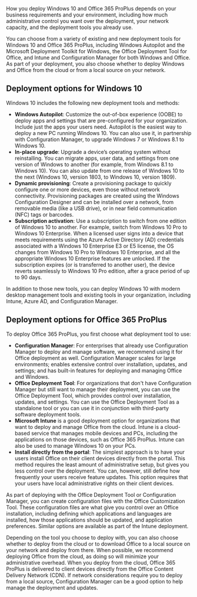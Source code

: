 How you deploy Windows 10 and Office 365 ProPlus depends on your business requirements and your environment, including how much administrative control you want over the deployment, your network capacity, and the deployment tools you already use. 

You can choose from a variety of existing and new deployment tools for Windows 10 and Office 365 ProPlus, including Windows Autopilot and the Microsoft Deployment Toolkit for Windows, the Office Deployment Tool for Office, and Intune and Configuration Manager for both Windows and Office. As part of your deployment, you also choose whether to deploy Windows and Office from the cloud or from a local source on your network. 

## Deployment options for Windows 10 

Windows 10 includes the following new deployment tools and methods:

- **Windows Autopilot**: Customize the out-of-box experience (OOBE) to deploy apps and settings that are pre-configured for your organization. Include just the apps your users need. Autopilot is the easiest way to deploy a new PC running Windows 10. You can also use it, in partnership with Configuration Manager, to upgrade Windows 7 or Windows 8.1 to Windows 10. 
- **In-place upgrade**: Upgrade a device’s operating system without reinstalling. You can migrate apps, user data, and settings from one version of Windows to another (for example, from Windows 8.1 to Windows 10). You can also update from one release of Windows 10 to the next (Windows 10, version 1803, to Windows 10, version 1809).
- **Dynamic provisioning**: Create a provisioning package to quickly configure one or more devices, even those without network connectivity. Provisioning packages are created using the Windows Configuration Designer and can be installed over a network, from removable media (like a USB drive), or in near field communication (NFC) tags or barcodes. 
- **Subscription activation**: Use a subscription to switch from one edition of Windows 10 to another. For example, switch from Windows 10 Pro to Windows 10 Enterprise. When a licensed user signs into a device that meets requirements using the Azure Active Directory (AD) credentials associated with a Windows 10 Enterprise E3 or E5 license, the OS changes from Windows 10 Pro to Windows 10 Enterprise, and all the appropriate Windows 10 Enterprise features are unlocked. If the subscription expires (or is transferred to another user), the device reverts seamlessly to Windows 10 Pro edition, after a grace period of up to 90 days. 

In addition to those new tools, you can deploy Windows 10 with modern desktop management tools and existing tools in your organization, including Intune, Azure AD, and Configuration Manager. 

## Deployment options for Office 365 ProPlus 

To deploy Office 365 ProPlus, you first choose what deployment tool to use: 

- **Configuration Manager**: For enterprises that already use Configuration Manager to deploy and manage software, we recommend using it for Office deployment as well. Configuration Manager scales for large environments; enables extensive control over installation, updates, and settings; and has built-in features for deploying and managing Office and Windows. 
- **Office Deployment Tool**: For organizations that don't have Configuration Manager but still want to manage their deployment, you can use the Office Deployment Tool, which provides control over installation, updates, and settings. You can use the Office Deployment Tool as a standalone tool or you can use it in conjunction with third-party software deployment tools. 
- **Microsoft Intune** is a good deployment option for organizations that want to deploy and manage Office from the cloud. Intune is a cloud-based service that manages mobile devices and PCs, including the applications on those devices, such as Office 365 ProPlus. Intune can also be used to manage Windows 10 
on your PCs. 
- **Install directly from the portal**: The simplest approach is to have your users install Office on their client devices directly from the portal. This method requires the least amount of administrative setup, but gives you less control over the deployment. You can, however, still define how frequently your users receive feature updates. This option requires that your users have local administrative rights on their client devices. 

As part of deploying with the Office Deployment Tool or Configuration Manager, you can create configuration files with the Office Customization Tool. These configuration files are what give you control over an Office installation, including defining which applications and languages are installed, how those applications should be updated, and application preferences. Similar options are available as part of the Intune deployment. 

Depending on the tool you choose to deploy with, you can also choose whether to deploy from the cloud or to download Office to a local source on your network and deploy from there. When possible, we recommend deploying Office from the cloud, as doing so will minimize your administrative overhead. When you deploy from the cloud, Office 365 ProPlus is delivered to client devices directly from the Office Content Delivery Network (CDN). If network considerations require you to deploy from a local source, Configuration Manager can be a good option to help manage the deployment and updates. 